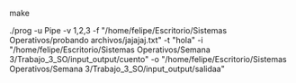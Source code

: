 make  

./prog -u Pipe -v 1,2,3 -f "/home/felipe/Escritorio/Sistemas Operativos/probando archivos/jajajaj.txt" -t "hola" -i "/home/felipe/Escritorio/Sistemas Operativos/Semana 3/Trabajo_3_SO/input_output/cuento" -o "/home/felipe/Escritorio/Sistemas Operativos/Semana 3/Trabajo_3_SO/input_output/salidaa"
